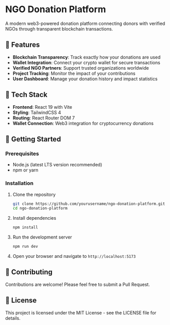 # NGO Donation Platform

A modern web3-powered donation platform connecting donors with verified NGOs through transparent blockchain transactions.

## 🚀 Features

- **Blockchain Transparency**: Track exactly how your donations are used
- **Wallet Integration**: Connect your crypto wallet for secure transactions
- **Verified NGO Partners**: Support trusted organizations worldwide
- **Project Tracking**: Monitor the impact of your contributions
- **User Dashboard**: Manage your donation history and impact statistics

## 🧰 Tech Stack

- **Frontend**: React 19 with Vite
- **Styling**: TailwindCSS 4
- **Routing**: React Router DOM 7
- **Wallet Connection**: Web3 integration for cryptocurrency donations

## 🚀 Getting Started

### Prerequisites

- Node.js (latest LTS version recommended)
- npm or yarn

### Installation

1. Clone the repository
   ```bash
   git clone https://github.com/yourusername/ngo-donation-platform.git
   cd ngo-donation-platform
   ```

2. Install dependencies
   ```bash
   npm install
   ```

3. Run the development server
   ```bash
   npm run dev
   ```

4. Open your browser and navigate to `http://localhost:5173`

## 🤝 Contributing

Contributions are welcome! Please feel free to submit a Pull Request.

## 📄 License

This project is licensed under the MIT License - see the LICENSE file for details.
